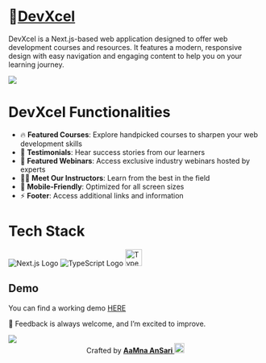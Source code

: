 # 🔐[DevXcel]()

DevXcel is a Next.js-based web application designed to offer web development courses and resources. It features a modern, responsive design with easy navigation and engaging content to help you on your learning journey.

![](./src/devXcelDemo.gif)

# DevXcel Functionalities

- 🔥 **Featured Courses**: Explore handpicked courses to sharpen your web development skills
- 🎤 **Testimonials**: Hear success stories from our learners
- 🎥 **Featured Webinars**: Access exclusive industry webinars hosted by experts
- 👩‍🏫 **Meet Our Instructors**: Learn from the best in the field
- 📱 **Mobile-Friendly**: Optimized for all screen sizes
- ⚡ **Footer**: Access additional links and information

# Tech Stack
![Next.js Logo](https://nextjs.org/static/favicon/favicon-32x32.png)
 ![TypeScript Logo](https://img.icons8.com/?size=33&id=cHBUT9SmrD2V&format=png&color=000000)
<img src="https://ph-files.imgix.net/0e9ab899-883b-45fa-927a-1565d8af2e42.png?auto=format" alt="TypeScript Logo" width="33" height="33" />


## Demo

You can find a working demo [HERE](https://yourlinkhere.com)

📌 Feedback is always welcome, and I’m excited to improve. 

<img src="https://user-images.githubusercontent.com/73097560/115834477-dbab4500-a447-11eb-908a-139a6edaec5c.gif">

<div align="center">Crafted by <b> <a href='https://linktr.ee/aamna_ansari'> AaMna AnSari <img src="https://media.giphy.com/media/ObNTw8Uzwy6KQ/giphy.gif" width="20px"> </div>
